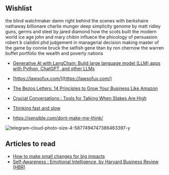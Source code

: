 ## Wishlist  

the blind watchmaker
damn right behind the scenes with berkshaire nathaway billionare charlie munger
deep simplicity
genome by matt ridley
guns, germs and steel by jared diamond
how the scots built the modern world
ice age john and mary chibin
influece the phicology of persuasion robert b cialidini phd
judgement in managerial decision making 
master of the game by connie bruck
the selfish gene
titan by ron chernow
the warren buffet portfolio
the wealth and poverty nations


- [Generative AI with LangChain: Build large language model (LLM) apps with Python, ChatGPT, and other LLMs](https://www.amazon.com/Generative-AI-LangChain-language-ChatGPT/dp/1835083463?link_from_packtlink=yes)
- [https://lawsofux.com/](https://lawsofux.com/)
- [The Bezos Letters: 14 Principles to Grow Your Business Like Amazon](https://www.amazon.co.uk/Bezos-Letters-Principles-Business-Amazon/dp/1529384796)
- [Crucial Conversations : Tools for Talking When Stakes Are High](https://www.amazon.com/Crucial-Conversations-Talking-Stakes-Second/dp/1469266822)
- [Thinking fast and slow ](https://www.goodreads.com/book/show/11468377-thinking-fast-and-slow)

- https://sensible.com/dont-make-me-think/

![telegram-cloud-photo-size-4-5877494747386463397-y](https://github.com/user-attachments/assets/7a960604-9a58-4b91-b430-2aa1106c5392)



## Articles to read 
- [How to make small changes for big impacts](https://www.forbes.com/sites/financialfinesse/2021/07/12/how-to-make-small-changes-for-big-impacts/?sh=711480c0401b)
- [Self-Awareness : Emotional Intelligence, by  Harvard Business Review (HBR)](https://hbr.org/2018/01/what-self-awareness-really-is-and-how-to-cultivate-it)
